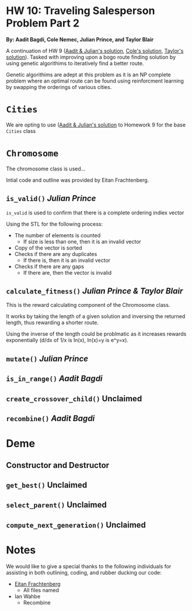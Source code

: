# HW 10: Traveling Salesperson Problem Part 2

**By: Aadit Bagdi, Cole Nemec, Julian Prince, and Taylor Blair**

A continuation of HW 9 ([Aadit & Julian's solution](https://github.com/Byteceps/HW_9_Julian_Aadit), [Cole's solution](https://github.com/deeptronos/reed-csci221-hw9), [Taylor's solution](https://github.com/Goodernews/CS-221/tree/main/Homeworks/HW_9)). Tasked with improving upon a bogo route finding solution by using genetic algorithims to iteratively find a better route. 

Genetic algorithims are adept at this problem as it is an NP complete problem where an optimal route can be found using reinforcment learning by swapping the orderings of various cities.


# `Cities`

We are opting to use ([Aadit & Julian's solution](https://github.com/Byteceps/HW_9_Julian_Aadit) to Homework 9 for the base `Cities` class

# `Chromosome`

The chromosome class is used...

Intial code and outline was provided by Eitan Frachtenberg.

## `is_valid()` *Julian Prince*

`is_valid` is used to confirm that there is a complete ordering indiex vector

Using the STL for the following process:
 + The number of elements is counted
	 + If size is less than one, then it is an invalid vector
 + Copy of the vector is sorted
 + Checks if there are any duplicates
 	+ If there is, then it is an invalid vector
 + Checks if there are any gaps 
 	+ If there are, then the vector is invalid

## `calculate_fitness()` *Julian Prince & Taylor Blair*

This is the reward calculating component of the Chromosome class. 

It works by taking the length of a given solution and inversing the returned length, thus rewarding a shorter route.

Using the inverse of the length could be problmatic as it increases rewards exponentially (d/dx of 1/x is ln(x), ln(x)=y is e^y=x). 

## `mutate()` *Julian Prince*


## `is_in_range()` *Aadit Bagdi*


## `create_crossover_child()` **Unclaimed**


## `recombine()` *Aadit Bagdi*


# Deme

## Constructor and Destructor

## `get_best()` **Unclaimed**


## `select_parent()` **Unclaimed**


## `compute_next_generation()` **Unclaimed**


# Notes

We would like to give a special thanks to the following individuals for assisting in both outlining, coding, and rubber ducking our code:
 + [Eitan Frachtenberg](https://github.com/eitanf)
	 + All files named
 + Ian Wahbe
	 + Recombine
